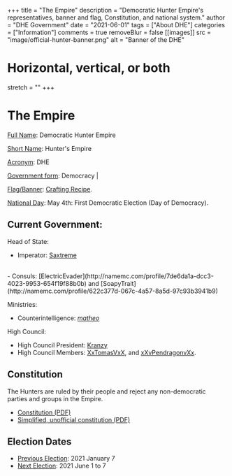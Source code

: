 +++
title = "The Empire"
description = "Democratic Hunter Empire's representatives, banner and flag, Constitution, and national system."
author = "DHE Government"
date = "2021-06-01"
tags = ["About DHE"]
categories = ["Information"]
comments = true
removeBlur = false
[[images]]
  src = "image/official-hunter-banner.png"
  alt = "Banner of the DHE"
  # Horizontal, vertical, or both
  stretch = ""
+++

# The Empire

<u>Full Name</u>: Democratic Hunter Empire


<u>Short Name</u>: Hunter's Empire


<u>Acronym</u>: DHE

<u>Government form</u>: Democracy |

[Flag/Banner](image/official-hunter-banner.png):
[Crafting Recipe](http://www.needcoolshoes.com/banner?=eaaBalpcawaipz).

<u>National Day</u>: May 4th: First Democratic Election (Day of Democracy).

## Current Government:

Head of State:
<br>
- Imperator: [Saxtreme](http://namemc.com/profile/7a02cdd6-a3c2-4ed9-b321-9ddab2aa77ac)
<br>
- Consuls:
  [ElectricEvader](http://namemc.com/profile/7de6da1a-dcc3-4023-9953-654f19f88b0b)
  and
  [SoapyTrait](http://namemc.com/profile/622c377d-067c-4a57-8a5d-97c93b3941b9)


Ministries:
<br>
- Counterintelligence:
  [_matheo_](http://namemc.com/profile/40b0a0b7-06c8-4559-ba5f-1451f2d2e6ee)


High Council:
  <br>
- High Council President:
  [Kranzy](http://namemc.com/profile/ce088023-21fa-493a-b080-c8177879bf4f)
  <br>
- High Council Members:
  [XxTomasVxX](http://namemc.com/profile/1d408d8c-0818-4a92-9dac-078e7691dbfd),
  and
  [xXvPendragonvXx](http://namemc.com/profile/d4e6b6cb-1371-4486-bbf3-5d71a53a9c50).

## Constitution

The Hunters are ruled by their people and reject any non-democratic parties and
groups in the Empire.


- [Constitution (PDF)](pdf/constitution.pdf)
  <br>
- [Simplified, unofficial constitution (PDF)](pdf/constitution_simplified.pdf)

## Election Dates

- <u>Previous Election</u>: 2021 January 7
  <br>
- <u>Next Election</u>: 2021 June 1 to 7
